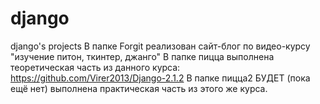 # django
django's projects
В папке Forgit реализован сайт-блог по видео-курсу "изучение питон, ткинтер, джанго"
В папке пицца выполнена теоретическая часть из данного курса: https://github.com/Virer2013/Django-2.1.2
В папке пицца2 БУДЕТ (пока ещё нет) выполнена практическая часть из этого же курса.
